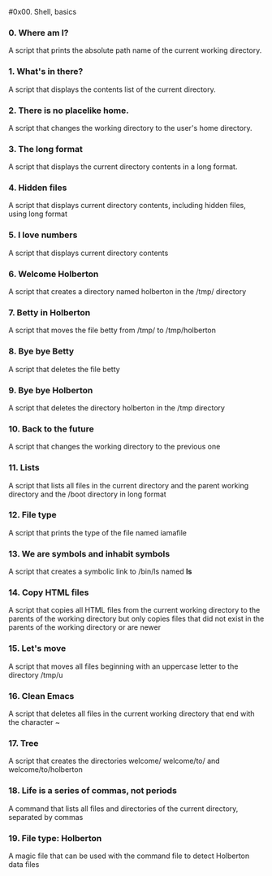 #0x00. Shell, basics
### 0. Where am I?
A script that prints the absolute path name of the current working directory.
### 1. What's in there?
A script that displays the contents list of the current directory.
### 2. There is no placelike home.
A script that changes the working directory to the user's home directory.
### 3. The long format
A script that displays the current directory contents in a long format.
### 4. Hidden files
A script that displays current directory contents, including hidden files, using long format
### 5. I love numbers
A script that displays current directory contents
### 6. Welcome Holberton
A script that creates a directory named holberton in the /tmp/ directory
### 7. Betty in Holberton
A script that moves the file betty from /tmp/ to /tmp/holberton
### 8. Bye bye Betty
A script that deletes the file betty
### 9. Bye bye Holberton
A script that deletes the directory holberton in the /tmp directory
### 10. Back to the future
A script that changes the working directory to the previous one
### 11. Lists
A script that lists all files in the current directory and the parent working directory and the /boot directory in long format
### 12. File type
A script that prints the type of the file named iamafile
### 13. We are symbols and inhabit symbols
A script that creates a symbolic link to /bin/ls named __ls__
### 14. Copy HTML files
A script that copies all HTML files from the current working directory to the parents of the working directory but only copies files that did not exist in the parents of the working directory or are newer
### 15. Let's move
A script that moves all files beginning with an uppercase letter to the directory /tmp/u
### 16. Clean Emacs
A script that deletes all files in the current working directory that end with the character ~
### 17. Tree
A script that creates the directories welcome/ welcome/to/ and welcome/to/holberton
### 18. Life is a series of commas, not periods
A command that lists all files and directories of the current directory, separated by commas
### 19. File type: Holberton
A magic file that can be used with the command file to detect Holberton data files